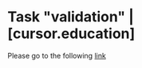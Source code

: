 # Task "validation" | [cursor.education]

Please go to the following [link](https://helengladun.github.io/js-validation/)